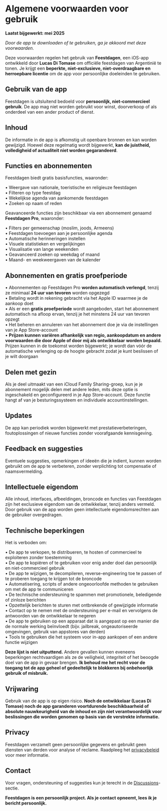 # Algemene voorwaarden voor gebruik  
  
**Laatst bijgewerkt: mei 2025**  
  
*Door de app te downloaden of te gebruiken, ga je akkoord met deze voorwaarden.*  
  
Deze voorwaarden regelen het gebruik van **Feestdagen**, een iOS-app ontwikkeld door **Lucas Di Tomase** om officiële feestdagen van Argentinië te tonen. Je krijgt een **beperkte, niet-exclusieve, niet-overdraagbare en herroepbare licentie** om de app voor persoonlijke doeleinden te gebruiken.  
  
## Gebruik van de app  
  
Feestdagen is uitsluitend bedoeld voor **persoonlijk, niet‑commercieel gebruik**. De app mag niet worden gebruikt voor winst, doorverkoop of als onderdeel van een ander product of dienst.  
  
## Inhoud  
  
De informatie in de app is afkomstig uit openbare bronnen en kan worden gewijzigd. Hoewel deze regelmatig wordt bijgewerkt, **kan de juistheid, volledigheid of actualiteit niet worden gegarandeerd**.  
  
## Functies en abonnementen  
  
Feestdagen biedt gratis basisfuncties, waaronder:  
  
• Weergave van nationale, toeristische en religieuze feestdagen  
• Filteren op type feestdag  
• Wekelijkse agenda van aankomende feestdagen  
• Zoeken op naam of reden  
  
Geavanceerde functies zijn beschikbaar via een abonnement genaamd **Feestdagen Pro**, waaronder:  
  
• Filters per gemeenschap (moslim, joods, Armeens)  
• Feestdagen toevoegen aan je persoonlijke agenda  
• Automatische herinneringen instellen  
• Visuele statistieken en vergelijkingen  
• Visualisatie van lange weekenden  
• Geavanceerd zoeken op weekdag of maand  
• Maand- en weekweergaven van de kalender  
  
## Abonnementen en gratis proefperiode  
  
• Abonnementen op Feestdagen Pro **worden automatisch verlengd**, tenzij ze minimaal **24 uur van tevoren** worden opgezegd  
• Betaling wordt in rekening gebracht via het Apple ID waarmee je de aankoop doet  
• Als er een **gratis proefperiode** wordt aangeboden, start het abonnement automatisch na afloop ervan, tenzij je het minstens 24 uur van tevoren opzegt  
• Het beheren en annuleren van het abonnement doe je via de instellingen van je App Store-account  
• **Prijzen kunnen variëren afhankelijk van regio, aankoopdatum en andere voorwaarden die door Apple of door mij als ontwikkelaar worden bepaald.** Prijzen kunnen in de toekomst worden bijgewerkt; je wordt dan vóór de automatische verlenging op de hoogte gebracht zodat je kunt beslissen of je wilt doorgaan  
  
## Delen met gezin  
  
Als je deel uitmaakt van een iCloud Family Sharing-groep, kun je je abonnement mogelijk delen met andere leden, mits deze optie is ingeschakeld en geconfigureerd in je App Store-account. Deze functie hangt af van je besturingssysteem en individuele accountinstellingen.  
  
## Updates  
  
De app kan periodiek worden bijgewerkt met prestatieverbeteringen, foutoplossingen of nieuwe functies zonder voorafgaande kennisgeving.  
  
## Feedback en suggesties  
  
Eventuele suggesties, opmerkingen of ideeën die je indient, kunnen worden gebruikt om de app te verbeteren, zonder verplichting tot compensatie of naamsvermelding.  
  
## Intellectuele eigendom  
  
Alle inhoud, interfaces, afbeeldingen, broncode en functies van Feestdagen zijn het exclusieve eigendom van de ontwikkelaar, tenzij anders vermeld. Door gebruik van de app worden geen intellectuele eigendomsrechten aan de gebruiker overgedragen.  
  
## Technische beperkingen  
  
Het is verboden om:  
  
• De app te verkopen, te distribueren, te hosten of commercieel te exploiteren zonder toestemming  
• De app te kopiëren of te gebruiken voor enig ander doel dan persoonlijk en niet-commercieel gebruik  
• De app te wijzigen, te decompileren, reverse-engineering toe te passen of te proberen toegang te krijgen tot de broncode  
• Automatisering, scripts of andere ongeoorloofde methoden te gebruiken om met de app te communiceren  
• De technische ondersteuning te spammen met promotionele, beledigende of zinloze berichten  
• Opzettelijk berichten te sturen met ontbrekende of gewijzigde informatie  
• Contact op te nemen met de ondersteuning per e-mail en vervolgens de antwoorden van de ontwikkelaar te negeren  
• De app te gebruiken op een apparaat dat is aangepast op een manier die de normale werking beïnvloedt (bijv. jailbreak, ongeautoriseerde omgevingen, gebruik van appstores van derden)  
• Tools te gebruiken die het systeem voor in-app aankopen of een andere functie wijzigen  
  
**Deze lijst is niet uitputtend.** Andere gevallen kunnen eveneens beperkingen rechtvaardigen als ze de veiligheid, integriteit of het beoogde doel van de app in gevaar brengen. **Ik behoud me het recht voor de toegang tot de app geheel of gedeeltelijk te blokkeren bij onbehoorlijk gebruik of misbruik.**  
  
## Vrijwaring  
  
Gebruik van de app is op eigen risico. **Noch de ontwikkelaar (Lucas Di Tomase) noch de app garanderen voortdurende beschikbaarheid of absolute nauwkeurigheid van de inhoud en zijn niet verantwoordelijk voor beslissingen die worden genomen op basis van de verstrekte informatie.**  
  
## Privacy  
  
Feestdagen verzamelt geen persoonlijke gegevens en gebruikt geen diensten van derden voor analyse of reclame. Raadpleeg het [privacybeleid](https://lucasditomase.github.io/feriados/nl/privacy-policy) voor meer informatie.  
  
## Contact  
  
Voor vragen, ondersteuning of suggesties kun je terecht in de [Discussions](https://github.com/lucasditomase/feriados/discussions)-sectie.  
  
**Feestdagen is een persoonlijk project. Als je contact opneemt, lees ik je bericht persoonlijk.**  
